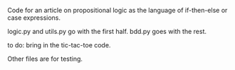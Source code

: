 Code for an article on propositional logic as the language of if-then-else or case expressions.

logic.py and utils.py go with the first half. bdd.py goes with the rest.

to do: bring in the tic-tac-toe code.

Other files are for testing.
